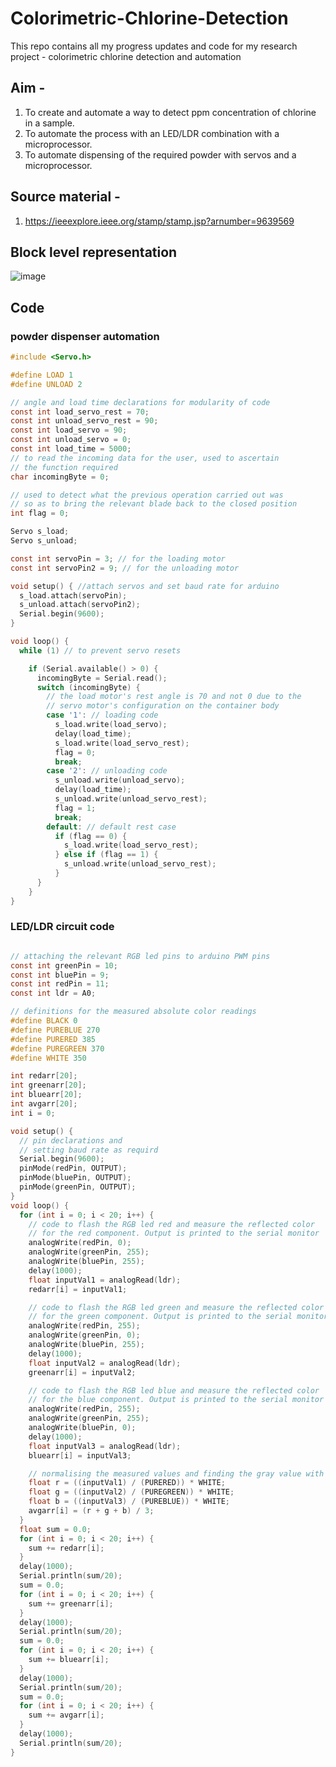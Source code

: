 # Colorimetric-Chlorine-Detection
This repo contains all my progress updates and code for my research project - colorimetric chlorine detection and automation

## Aim - 
  1. To create and automate a way to detect ppm concentration of chlorine in a sample.
  2. To automate the process with an LED/LDR combination with a microprocessor. 
  3. To automate dispensing of the required powder with servos and a microprocessor. 

## Source material -  
  1. https://ieeexplore.ieee.org/stamp/stamp.jsp?arnumber=9639569
 
## Block level representation
![image](https://user-images.githubusercontent.com/95761876/237015182-3292c9f6-1238-4f9a-8166-971e62440033.png)


## Code 
### powder dispenser automation
```c
#include <Servo.h>

#define LOAD 1
#define UNLOAD 2

// angle and load time declarations for modularity of code
const int load_servo_rest = 70;
const int unload_servo_rest = 90;
const int load_servo = 90;
const int unload_servo = 0;
const int load_time = 5000;
// to read the incoming data for the user, used to ascertain 
// the function required  
char incomingByte = 0;

// used to detect what the previous operation carried out was
// so as to bring the relevant blade back to the closed position
int flag = 0;

Servo s_load;
Servo s_unload;

const int servoPin = 3; // for the loading motor
const int servoPin2 = 9; // for the unloading motor

void setup() { //attach servos and set baud rate for arduino
  s_load.attach(servoPin);
  s_unload.attach(servoPin2);
  Serial.begin(9600);
}

void loop() {
  while (1) // to prevent servo resets

    if (Serial.available() > 0) {
      incomingByte = Serial.read();
      switch (incomingByte) {
        // the load motor's rest angle is 70 and not 0 due to the 
        // servo motor's configuration on the container body
        case '1': // loading code
          s_load.write(load_servo);
          delay(load_time);
          s_load.write(load_servo_rest);          
          flag = 0;
          break;
        case '2': // unloading code
          s_unload.write(unload_servo);
          delay(load_time);
          s_unload.write(unload_servo_rest);
          flag = 1;
          break;
        default: // default rest case
          if (flag == 0) {
            s_load.write(load_servo_rest);
          } else if (flag == 1) {
            s_unload.write(unload_servo_rest);
          }
      }
    }
}

```
### LED/LDR circuit code
```c

// attaching the relevant RGB led pins to arduino PWM pins
const int greenPin = 10;
const int bluePin = 9;
const int redPin = 11;
const int ldr = A0;

// definitions for the measured absolute color readings
#define BLACK 0
#define PUREBLUE 270
#define PURERED 385
#define PUREGREEN 370
#define WHITE 350

int redarr[20];
int greenarr[20];
int bluearr[20];
int avgarr[20];
int i = 0;

void setup() {
  // pin declarations and
  // setting baud rate as requird
  Serial.begin(9600);
  pinMode(redPin, OUTPUT);
  pinMode(bluePin, OUTPUT);
  pinMode(greenPin, OUTPUT);
}
void loop() {
  for (int i = 0; i < 20; i++) {
    // code to flash the RGB led red and measure the reflected color
    // for the red component. Output is printed to the serial monitor
    analogWrite(redPin, 0);
    analogWrite(greenPin, 255);
    analogWrite(bluePin, 255);
    delay(1000);
    float inputVal1 = analogRead(ldr);
    redarr[i] = inputVal1;

    // code to flash the RGB led green and measure the reflected color
    // for the green component. Output is printed to the serial monitor
    analogWrite(redPin, 255);
    analogWrite(greenPin, 0);
    analogWrite(bluePin, 255);
    delay(1000);
    float inputVal2 = analogRead(ldr);
    greenarr[i] = inputVal2;

    // code to flash the RGB led blue and measure the reflected color
    // for the blue component. Output is printed to the serial monitor
    analogWrite(redPin, 255);
    analogWrite(greenPin, 255);
    analogWrite(bluePin, 0);
    delay(1000);
    float inputVal3 = analogRead(ldr);
    bluearr[i] = inputVal3;

    // normalising the measured values and finding the gray value with a simple average
    float r = ((inputVal1) / (PURERED)) * WHITE;
    float g = ((inputVal2) / (PUREGREEN)) * WHITE;
    float b = ((inputVal3) / (PUREBLUE)) * WHITE;
    avgarr[i] = (r + g + b) / 3;
  }
  float sum = 0.0;
  for (int i = 0; i < 20; i++) {
    sum += redarr[i];
  }
  delay(1000);
  Serial.println(sum/20);
  sum = 0.0;
  for (int i = 0; i < 20; i++) {
    sum += greenarr[i];
  }
  delay(1000);
  Serial.println(sum/20);
  sum = 0.0;
  for (int i = 0; i < 20; i++) {
    sum += bluearr[i];
  }
  delay(1000);
  Serial.println(sum/20);
  sum = 0.0;
  for (int i = 0; i < 20; i++) {
    sum += avgarr[i];
  }
  delay(1000);
  Serial.println(sum/20);
}
```
